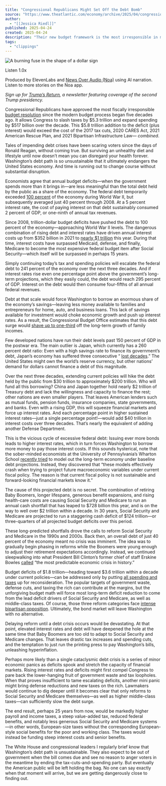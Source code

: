 ```yaml
---
title: "Congressional Republicans Might Set Off the Debt Bomb"
source: "https://www.theatlantic.com/economy/archive/2025/04/congressional-republicans-might-set-off-debt-bomb/682567/"
author:
  - "[[Jessica Riedl]]"
published: 2025-04-24
created: 2025-04-24
description: "Their new budget framework is the most irresponsible in modern history—and will put the American economy on a very dangerous trajectory."
tags:
  - "clippings"
---
```

![A burning fuse in the shape of a dollar sign](https://cdn.theatlantic.com/thumbor/V-0uXij3HCrXCxs_8InzW7Ltd04=/748x0:1873x1125/80x80/media/img/mt/2025/04/DebtBomb/original.png)

Listen 1.0x

Produced by ElevenLabs and [News Over Audio (Noa)](https://newsoveraudio.com/?offerId=atl_reader_exclusive_jks1kjl) using AI narration. Listen to more stories on the Noa app.

*Sign up for* [*Trump’s Return*](https://www.theatlantic.com/newsletters/sign-up/trumps-return/)*, a newsletter featuring coverage of the second Trump presidency.*

Congressional Republicans have approved the most fiscally irresponsible [budget resolution](https://www.crfb.org/blogs/whats-senates-concurrent-fy-2025-budget) since the modern budget process began five decades ago. It allows Congress to slash taxes by $5.3 trillion and expand spending by $517 billion over the decade. This $5.8 trillion addition to the deficit (plus interest) would exceed the cost of the 2017 tax cuts, 2020 CARES Act, 2021 American Rescue Plan, and 2021 Bipartisan Infrastructure Law— *combined*.

Tales of impending debt crises have been scaring voters since the days of Ronald Reagan, without coming true. But surviving an unhealthy diet and lifestyle until now doesn’t mean you can disregard your health forever. Washington’s debt path is so unsustainable that it ultimately endangers the United States economy. And time is running out to change course without substantial disruption.

Economists agree that annual budget deficits—when the government spends more than it brings in—are less meaningful than the total debt held by the public as a share of the economy. The federal debt temporarily exceeded [100 percent](https://media4.manhattan-institute.org/wp-content/uploads/Budget-Chart-Book-2024.pdf#page=12) of the economy during World War II, but subsequently averaged just 40 percent through 2008. At a 5 percent interest rate, the cost of paying interest on that debt sustainably consumed 2 percent of GDP, or one-ninth of annual tax revenues.

Since 2008, trillion-dollar budget deficits have pushed the debt to 100 percent of the economy—approaching World War II levels. The dangerous combination of rising debt and interest rates have driven annual interest costs up from $352 billion in 2021 to [nearly $1 trillion](https://www.cbo.gov/system/files/2025-01/60870-Outlook-2025.pdf#page=24) this year. During that time, interest costs have surpassed Medicaid, defense, and finally, Medicare to become the most expensive federal budget item after Social Security—which itself will be surpassed in perhaps 15 years.

Simply continuing today’s tax and spending policies will escalate the federal debt to 241 percent of the economy over the next three decades. And if interest rates rise even one percentage point above the government’s long-term projections, which they easily could, the debt would reach 295 percent of GDP. Interest on the debt would then consume four-fifths of all annual federal revenues.

Debt at that scale would force Washington to borrow an enormous share of the economy’s savings—leaving less money available to families and entrepreneurs for home, auto, and business loans. This lack of savings available for investment would choke economic growth and push up interest rates. As a result, the Congressional Budget Office estimates that this debt surge would [shave up to one-third](https://www.crfb.org/blogs/income-growth-would-slow-one-third-due-rising-debt) off the long-term growth of family incomes.

Few developed nations have run their debt levels past 150 percent of GDP in the postwar era. The main outlier is Japan, which currently has a 260 percent debt ratio: Even with a high savings rate to finance its government’s debt, Japan’s economy has suffered three consecutive “ [lost decades](https://www3.nhk.or.jp/nhkworld/en/shows/revivingjapan/).” The United States might own the world’s reserve currency, but other nations’ demand for dollars cannot finance a debt of this magnitude.

Over the next three decades, extending current policies will hike the debt held by the public from $30 trillion to approximately $200 trillion. Who will fund all this borrowing? China and Japan together hold nearly $2 trillion of Treasury debt and lack the willingness and capacity to finance the rest; other nations are even smaller players. That leaves American lenders such as mutual funds, pension funds, insurance companies, state governments, and banks. Even with a rising GDP, this will squeeze financial markets and force up interest rates. And each percentage point in higher sustained interest rates—just a single percentage point!—would add $40 trillion in interest costs over three decades. That’s nearly the equivalent of adding another Defense Department.

This is the vicious cycle of excessive federal debt: Issuing ever more bonds leads to higher interest rates, which in turn forces Washington to borrow more money to pay those interest costs. If this sounds hysterical, note that the sober-minded economists at the University of Pennsylvania’s Wharton School [recently tried](https://budgetmodel.wharton.upenn.edu/issues/2023/10/6/when-does-federal-debt-reach-unsustainable-levels) to model out the long-term economy under baseline debt projections. Instead, they discovered that “these models effectively crash when trying to project future macroeconomic variables under current fiscal policy. The reason is that current fiscal policy is not sustainable and forward-looking financial markets know it.”

The cause of this projected debt is no secret. The combination of retiring Baby Boomers, longer lifespans, generous benefit expansions, and rising health-care costs are causing Social Security and Medicare to run an annual cash shortfall that has leaped to $728 billion this year, and is on the way to well over $2 trillion within a decade. In 30 years, Social Security and Medicare are projected to run a staggering cash deficit of $124 trillion—or three-quarters of all projected budget deficits over this period.

These long-predicted shortfalls drove the calls to reform Social Security and Medicare in the 1990s and 2000s. Back then, an overall debt of just 40 percent of the economy meant no crisis was imminent. The idea was to gradually begin phasing in reforms while the Boomers were young enough to adjust their retirement expectations accordingly. Instead, we continued sleepwalking into what President Bill Clinton’s former chief of staff Erskine Bowles [called](https://www.huffpost.com/entry/erskine-bowles-economic-crisis_n_1464999) “the most predictable economic crisis in history.”

Budget deficits of $1.8 trillion—heading toward $3.6 trillion within a decade under current policies—can be addressed only by putting [all spending and taxes](https://manhattan.institute/article/a-comprehensive-federal-budget-plan-to-avert-a-debt-crisis-2024) up for reconsideration. The popular targets of government waste, defense cuts, and taxing the rich can contribute at the margins, but the unforgiving budget math will force most long-term deficit reduction to come from the lead deficit drivers of Social Security and Medicare, as well as middle-class taxes. Of course, those three reform categories face [intense bipartisan opposition](https://www.nytimes.com/2023/02/21/opinion/biden-social-security-medicare.html). Ultimately, the bond market will leave Washington with no alternative.

Delaying reform until a debt crisis occurs would be devastating. At that point, elevated interest rates and debt will have deepened the hole at the same time that Baby Boomers are too old to adapt to Social Security and Medicare changes. That leaves drastic tax increases and spending cuts, and the temptation to just run the printing press to pay Washington’s bills, unleashing hyperinflation.

Perhaps more likely than a single cataclysmic debt crisis is a series of minor economic panics as deficits spook and stretch the capacity of financial markets. Rising interest rates and deficits might first compel Congress to pare back the lower-hanging fruit of government waste and tax loopholes. When that proves insufficient to tame escalating deficits, another mini panic might bring defense reductions and new taxes on the rich. Lawmakers would continue to dig deeper until it becomes clear that only reforms to Social Security and Medicare themselves—as well as higher middle-class taxes—can sufficiently slow the debt surge.

The end result, perhaps 25 years from now, would be markedly higher payroll and income taxes, a steep value-added tax, reduced federal benefits, and notably less generous Social Security and Medicare systems—in other words, European-size taxes without the corresponding European-style social benefits for the poor and working class. The taxes would instead be funding steep interest costs and senior benefits.

The White House and congressional leaders I regularly brief know that Washington’s debt path is unsustainable. They also expect to be out of government when the bill comes due and see no reason to anger voters in the meantime by ending the tax-cuts-and-spending party. But eventually the American public will be left holding the bag. No one can say exactly when that moment will arrive, but we are getting dangerously close to finding out.